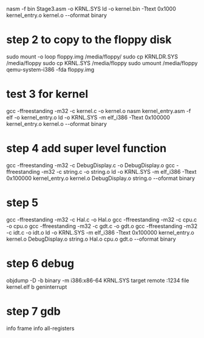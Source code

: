 nasm -f bin Stage3.asm -o KRNL.SYS
ld -o kernel.bin -Ttext 0x1000 kernel_entry.o kernel.o --oformat binary



# step 2 to copy to the floppy disk

sudo mount -o loop floppy.img /media/floppy/
sudo cp KRNLDR.SYS /media/floppy
sudo cp KRNL.SYS /media/floppy
sudo umount /media/floppy
qemu-system-i386 -fda floppy.img



# test 3 for kernel
gcc -ffreestanding -m32 -c kernel.c -o kernel.o
nasm kernel_entry.asm -f elf -o kernel_entry.o
ld -o KRNL.SYS  -m elf_i386 -Ttext 0x100000 kernel_entry.o kernel.o --oformat binary

# step 4 add super level function
gcc -ffreestanding -m32 -c DebugDisplay.c -o DebugDisplay.o
gcc -ffreestanding -m32 -c string.c -o string.o
ld -o KRNL.SYS  -m elf_i386 -Ttext 0x100000 kernel_entry.o kernel.o DebugDisplay.o string.o --oformat binary

# step 5
gcc -ffreestanding -m32 -c Hal.c -o Hal.o
gcc -ffreestanding -m32 -c cpu.c -o cpu.o
gcc -ffreestanding -m32 -c gdt.c -o gdt.o
gcc -ffreestanding -m32 -c idt.c -o idt.o
ld -o KRNL.SYS  -m elf_i386 -Ttext 0x100000 kernel_entry.o kernel.o DebugDisplay.o string.o Hal.o cpu.o gdt.o  --oformat binary


# step 6 debug
objdump -D -b binary -m i386:x86-64 KRNL.SYS
target remote :1234
file kernel.elf
b geninterrupt


# step 7 gdb
info frame
info all-registers

